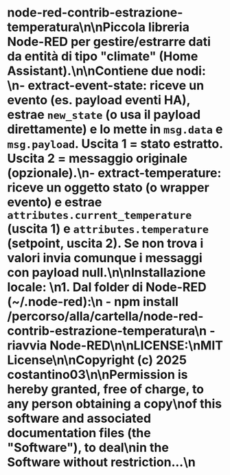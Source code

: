 # node-red-contrib-estrazione-temperatura\n\nPiccola libreria Node-RED per gestire/estrarre dati da entità di tipo "climate" (Home Assistant).\n\nContiene due nodi: \n- extract-event-state: riceve un evento (es. payload eventi HA), estrae `new_state` (o usa il payload direttamente) e lo mette in `msg.data` e `msg.payload`. Uscita 1 = stato estratto. Uscita 2 = messaggio originale (opzionale).\n- extract-temperature: riceve un oggetto stato (o wrapper evento) e estrae `attributes.current_temperature` (uscita 1) e `attributes.temperature` (setpoint, uscita 2). Se non trova i valori invia comunque i messaggi con payload null.\n\nInstallazione locale: \n1. Dal folder di Node-RED (~/.node-red):\n   - npm install /percorso/alla/cartella/node-red-contrib-estrazione-temperatura\n   - riavvia Node-RED\n\nLICENSE:\nMIT License\n\nCopyright (c) 2025 costantino03\n\nPermission is hereby granted, free of charge, to any person obtaining a copy\nof this software and associated documentation files (the "Software"), to deal\nin the Software without restriction...\n